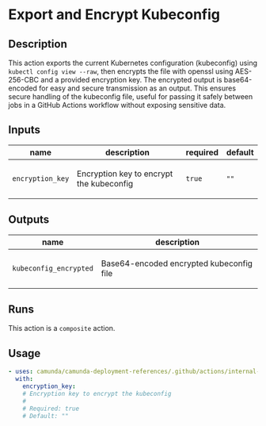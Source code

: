 # Export and Encrypt Kubeconfig

## Description

This action exports the current Kubernetes configuration (kubeconfig) using `kubectl config view --raw`, then encrypts the file with openssl using AES-256-CBC and a provided encryption key. The encrypted output is base64-encoded for easy and secure transmission as an output.
This ensures secure handling of the kubeconfig file, useful for passing it safely between jobs in a GitHub Actions workflow without exposing sensitive data.


## Inputs

| name | description | required | default |
| --- | --- | --- | --- |
| `encryption_key` | <p>Encryption key to encrypt the kubeconfig</p> | `true` | `""` |


## Outputs

| name | description |
| --- | --- |
| `kubeconfig_encrypted` | <p>Base64-encoded encrypted kubeconfig file</p> |


## Runs

This action is a `composite` action.

## Usage

```yaml
- uses: camunda/camunda-deployment-references/.github/actions/internal-kube-config-encrypt-export@main
  with:
    encryption_key:
    # Encryption key to encrypt the kubeconfig
    #
    # Required: true
    # Default: ""
```
